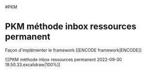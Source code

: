 #PKM
# PKM méthode inbox ressources permanent
Façon d'implémenter le framework [[ENCODE framework|ENCODE]]


![[PKM méthode inbox ressources permanent 2022-09-30 19.50.33.excalidraw|100%]]


